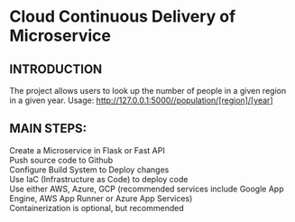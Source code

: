 # Cloud Continuous Delivery of Microservice

## INTRODUCTION
The project allows users to look up the number of people in a given region in a given year.
Usage: http://127.0.0.1:5000//population/[region]/[year]


## MAIN STEPS:
Create a Microservice in Flask or Fast API <br>
Push source code to Github <br>
Configure Build System to Deploy changes <br>
Use IaC (Infrastructure as Code) to deploy code <br>
Use either AWS, Azure, GCP (recommended services include Google App Engine, AWS App Runner or Azure App Services) <br>
Containerization is optional, but recommended <br>
<br>
